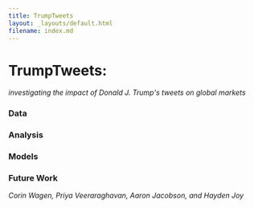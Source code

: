 ```yaml
---
title: TrumpTweets 
layout: _layouts/default.html
filename: index.md
--- 
```


# TrumpTweets:
*investigating the impact of Donald J. Trump's tweets on global markets*

### Data

### Analysis

### Models

### Future Work


*Corin Wagen, Priya Veeraraghavan, Aaron Jacobson, and Hayden Joy*
